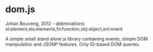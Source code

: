 dom.js
======

Johan Bouveng, 2012 - abbreviations: el:element,els:elements,fn:function,obj:object,evt:event

A simple small stand alone js library containing events, simple DOM manipulation and JSONP features. Only ID-based DOM queries.
